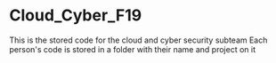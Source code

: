 # Cloud_Cyber_F19
This is the stored code for the cloud and cyber security subteam
Each person's code is stored in a folder with their name and project on it
